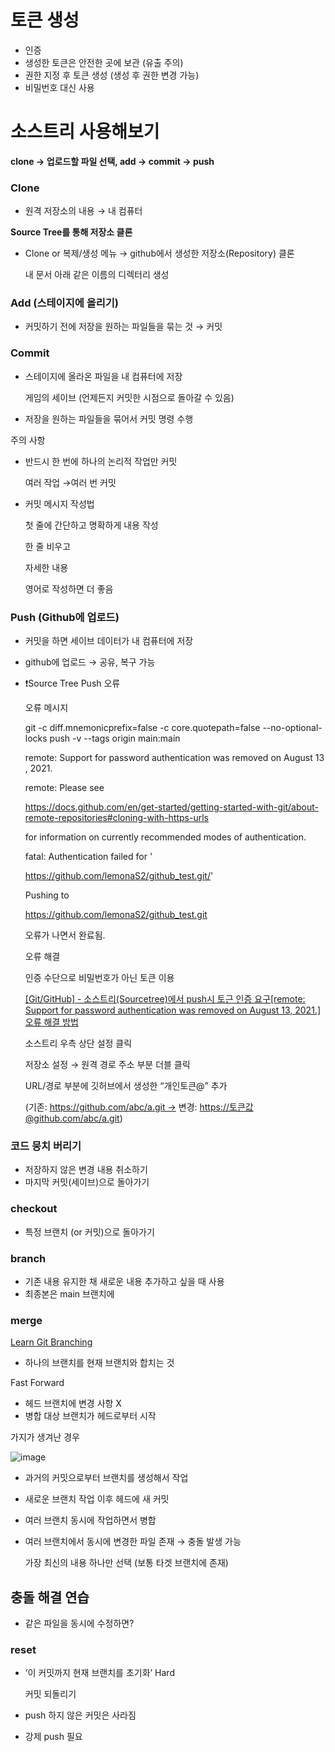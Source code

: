 
# 토큰 생성

- 인증
- 생성한 토큰은 안전한 곳에 보관 (유출 주의)
- 권한 지정 후 토큰 생성 (생성 후 권한 변경 가능)
- 비밀번호 대신 사용

# 소스트리 사용해보기

**clone → 업로드할 파일 선택, add → commit → push**

### Clone

- 원격 저장소의 내용 → 내 컴퓨터

**Source Tree를 통해 저장소 클론**

- Clone or 복제/생성 메뉴 → github에서 생성한 저장소(Repository) 클론
    
    내 문서 아래 같은 이름의 디렉터리 생성
    

### Add (스테이지에 올리기)

- 커밋하기 전에 저장을 원하는 파일들을 묶는 것 → 커밋

### Commit

- 스테이지에 올라온 파일을 내 컴퓨터에 저장
    
    게임의 세이브 (언제든지 커밋한 시점으로 돌아갈 수 있음)
    
- 저장을 원하는 파일들을 묶어서 커밋 명령 수행

주의 사항

- 반드시 한 번에 하나의 논리적 작업만 커밋
    
    여러 작업 →여러 번 커밋
    
- 커밋 메시지 작성법
    
    첫 줄에 간단하고 명확하게 내용 작성
    
    한 줄 비우고
    
    자세한 내용
    
    영어로 작성하면 더 좋음
    

### Push (Github에 업로드)

- 커밋을 하면 세이브 데이터가 내 컴퓨터에 저장
- github에 업로드 → 공유, 복구 가능

- ❗Source Tree Push 오류
    
    오류 메시지
    
    git -c diff.mnemonicprefix=false -c core.quotepath=false --no-optional-locks push -v --tags origin main:main
    
    remote: Support for password authentication was removed on August 13, 2021.
    
    remote: Please see
    
    https://docs.github.com/en/get-started/getting-started-with-git/about-remote-repositories#cloning-with-https-urls
    
    for information on currently recommended modes of authentication.
    
    fatal: Authentication failed for '
    
    https://github.com/lemonaS2/github_test.git/'
    
    Pushing to
    
    https://github.com/lemonaS2/github_test.git
    
    오류가 나면서 완료됨.
    
    오류 해결
    
    인증 수단으로 비밀번호가 아닌 토큰 이용
    
    [[Git/GitHub] - 소스트리(Sourcetree)에서 push시 토근 인증 요구[remote: Support for password authentication was removed on August 13, 2021.] 오류 해결 방법](https://pingfanzhilu.tistory.com/entry/GitGitHub-소스트리Sourcetree에서-push시-토근-인증-요구remote-Support-for-password-authentication-was-removed-on-August-13-2021-오류-해결-방법)
    
    소스트리 우측 상단 설정 클릭
    
    저장소 설정 → 원격 경로 주소 부분 더블 클릭
    
    URL/경로 부분에 깃허브에서 생성한 “개인토큰@” 추가
    
    (기존: https://github.com/abc/a.git -> 변경: [https://토큰값@github.com/abc/a.git](https://%ED%86%A0%ED%81%B0%EA%B0%92@github.com/abc/a.git))
    

### 코드 뭉치 버리기

- 저장하지 않은 변경 내용 취소하기
- 마지막 커밋(세이브)으로 돌아가기

### checkout

- 특정 브랜치 (or 커밋)으로 돌아가기

### branch

- 기존 내용 유지한 채 새로운 내용 추가하고 싶을 때 사용
- 최종본은 main 브랜치에

### merge

[Learn Git Branching](https://learngitbranching.js.org/)

- 하나의 브랜치를 현재 브랜치와 합치는 것

Fast Forward

- 헤드 브랜치에 변경 사항 X
- 병합 대상 브랜치가 헤드로부터 시작

가지가 생겨난 경우

![image](https://github.com/MinjiK11/hello-world/assets/97442492/f9f23da4-2b50-47b9-90af-7570025cabdf)


- 과거의 커밋으로부터 브랜치를 생성해서 작업
- 새로운 브랜치 작업 이후 헤드에 새 커밋
- 여러 브랜치 동시에 작업하면서 병합
- 여러 브랜치에서 동시에 변경한 파일 존재 → 충돌 발생 가능
    
    가장 최신의 내용 하나만 선택 (보통 타겟 브랜치에 존재)

## 충돌 해결 연습
- 같은 파일을 동시에 수정하면?

### reset

- ‘이 커밋까지 현재 브랜치를 초기화’ Hard
    
    커밋 되돌리기
    
- push 하지 않은 커밋은 사라짐
- 강제 push 필요
